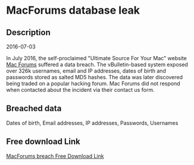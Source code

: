# MacForums database leak

## Description

2016-07-03

In July 2016, the self-proclaimed &quot;Ultimate Source For Your Mac&quot; website <a href="https://www.mac-forums.com/" target="_blank" rel="noopener">Mac Forums</a> suffered a data breach. The vBulletin-based system exposed over 326k usernames, email and IP addresses, dates of birth and passwords stored as salted MD5 hashes. The data was later discovered being traded on a popular hacking forum. Mac Forums did not respond when contacted about the incident via their contact us form.

## Breached data

Dates of birth, Email addresses, IP addresses, Passwords, Usernames

## Free download Link

[MacForums breach Free Download Link](https://tinyurl.com/2b2k277t)